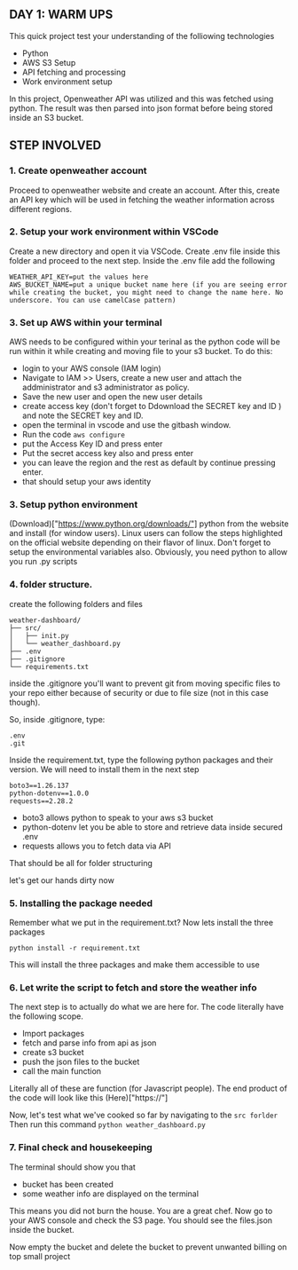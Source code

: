 ## DAY 1: WARM UPS

This quick project test your understanding of the folliowing technologies

- Python
- AWS S3 Setup
- API fetching and processing
- Work environment setup

In this project, Openweather API was utilized and this was fetched using python. The result was then parsed into json format before being stored inside an S3 bucket.

## STEP INVOLVED

### 1. Create openweather account

Proceed to openweather website and create an account. After this, create an API key which will be used in fetching the weather information across different regions.

### 2. Setup your work environment within VSCode

Create a new directory and open it via VSCode. Create .env file inside this folder and proceed to the next step.
Inside the .env file add the following

```
WEATHER_API_KEY=put the values here
AWS_BUCKET_NAME=put a unique bucket name here (if you are seeing error while creating the bucket, you might need to change the name here. No underscore. You can use camelCase pattern)

```

### 3. Set up AWS within your terminal

AWS needs to be configured within your terinal as the python code will be run within it while creating and moving file to your s3 bucket. To do this:

- login to your AWS console (IAM login)
- Navigate to IAM >> Users, create a new user and attach the addministrator and s3 administrator as policy.
- Save the new user and open the new user details
- create access key (don't forget to Ddownload the SECRET key and ID ) and note the SECRET key and ID.
- open the terminal in vscode and use the gitbash window.
- Run the code `aws configure`
- put the Access Key ID and press enter
- Put the secret access key also and press enter
- you can leave the region and the rest as default by continue pressing enter.
- that should setup your aws identity

### 3. Setup python environment

(Download)["https://www.python.org/downloads/"] python from the website and install (for window users). Linux users can follow the steps highlighted on the official website depending on their flavor of linux. Don't forget to setup the environmental variables also. Obviously, you need python to allow you run .py scripts

### 4. folder structure.

create the following folders and files

```
weather-dashboard/
├── src/
│   ├── init.py
│   └── weather_dashboard.py
├── .env
├── .gitignore
└── requirements.txt

```

inside the .gitignore you'll want to prevent git from moving specific files to your repo either because of security or due to file size (not in this case though).

So, inside .gitignore, type:

```
.env
.git

```

Inside the requirement.txt, type the following python packages and their version. We will need to install them in the next step

```
boto3==1.26.137
python-dotenv==1.0.0
requests==2.28.2

```

- boto3 allows python to speak to your aws s3 bucket
- python-dotenv let you be able to store and retrieve data inside secured .env
- requests allows you to fetch data via API

That should be all for folder structuring

let's get our hands dirty now

### 5. Installing the package needed

Remember what we put in the requirement.txt? Now lets install the three packages

`python install -r requirement.txt`

This will install the three packages and make them accessible to use

### 6. Let write the script to fetch and store the weather info

The next step is to actually do what we are here for. The code literally have the following scope.

- Import packages
- fetch and parse info from api as json
- create s3 bucket
- push the json files to the bucket
- call the main function

Literally all of these are function (for Javascript people).
The end product of the code will look like this (Here)["https://"]

Now, let's test what we've cooked so far by navigating to the `src forlder`
Then run this command `python weather_dashboard.py`

### 7. Final check and housekeeping

The terminal should show you that

- bucket has been created
- some weather info are displayed on the terminal

This means you did not burn the house. You are a great chef. Now go to your AWS console and check the S3 page. You should see the files.json inside the bucket.

Now empty the bucket and delete the bucket to prevent unwanted billing on top small project
